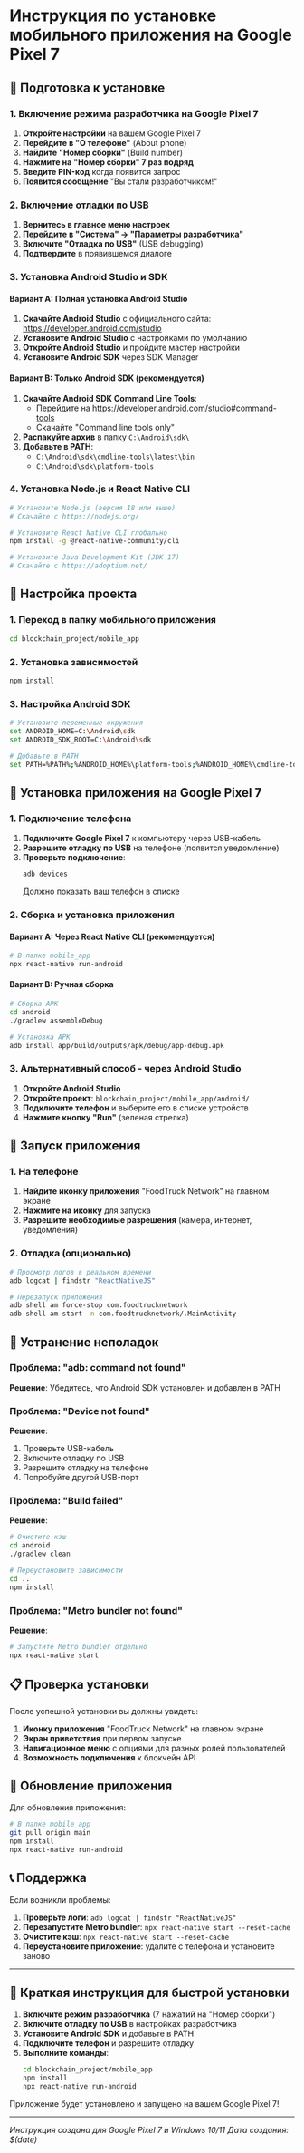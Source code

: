 # Инструкция по установке мобильного приложения на Google Pixel 7

## 📱 Подготовка к установке

### 1. Включение режима разработчика на Google Pixel 7

1. **Откройте настройки** на вашем Google Pixel 7
2. **Перейдите в "О телефоне"** (About phone)
3. **Найдите "Номер сборки"** (Build number)
4. **Нажмите на "Номер сборки" 7 раз подряд**
5. **Введите PIN-код** когда появится запрос
6. **Появится сообщение** "Вы стали разработчиком!"

### 2. Включение отладки по USB

1. **Вернитесь в главное меню настроек**
2. **Перейдите в "Система" → "Параметры разработчика"**
3. **Включите "Отладка по USB"** (USB debugging)
4. **Подтвердите** в появившемся диалоге

### 3. Установка Android Studio и SDK

#### Вариант A: Полная установка Android Studio
1. **Скачайте Android Studio** с официального сайта: https://developer.android.com/studio
2. **Установите Android Studio** с настройками по умолчанию
3. **Откройте Android Studio** и пройдите мастер настройки
4. **Установите Android SDK** через SDK Manager

#### Вариант B: Только Android SDK (рекомендуется)
1. **Скачайте Android SDK Command Line Tools**:
   - Перейдите на https://developer.android.com/studio#command-tools
   - Скачайте "Command line tools only"
2. **Распакуйте архив** в папку `C:\Android\sdk\`
3. **Добавьте в PATH**:
   - `C:\Android\sdk\cmdline-tools\latest\bin`
   - `C:\Android\sdk\platform-tools`

### 4. Установка Node.js и React Native CLI

```bash
# Установите Node.js (версия 18 или выше)
# Скачайте с https://nodejs.org/

# Установите React Native CLI глобально
npm install -g @react-native-community/cli

# Установите Java Development Kit (JDK 17)
# Скачайте с https://adoptium.net/
```

## 🔧 Настройка проекта

### 1. Переход в папку мобильного приложения

```bash
cd blockchain_project/mobile_app
```

### 2. Установка зависимостей

```bash
npm install
```

### 3. Настройка Android SDK

```bash
# Установите переменные окружения
set ANDROID_HOME=C:\Android\sdk
set ANDROID_SDK_ROOT=C:\Android\sdk

# Добавьте в PATH
set PATH=%PATH%;%ANDROID_HOME%\platform-tools;%ANDROID_HOME%\cmdline-tools\latest\bin
```

## 📲 Установка приложения на Google Pixel 7

### 1. Подключение телефона

1. **Подключите Google Pixel 7** к компьютеру через USB-кабель
2. **Разрешите отладку по USB** на телефоне (появится уведомление)
3. **Проверьте подключение**:
   ```bash
   adb devices
   ```
   Должно показать ваш телефон в списке

### 2. Сборка и установка приложения

#### Вариант A: Через React Native CLI (рекомендуется)
```bash
# В папке mobile_app
npx react-native run-android
```

#### Вариант B: Ручная сборка
```bash
# Сборка APK
cd android
./gradlew assembleDebug

# Установка APK
adb install app/build/outputs/apk/debug/app-debug.apk
```

### 3. Альтернативный способ - через Android Studio

1. **Откройте Android Studio**
2. **Откройте проект**: `blockchain_project/mobile_app/android/`
3. **Подключите телефон** и выберите его в списке устройств
4. **Нажмите кнопку "Run"** (зеленая стрелка)

## 🚀 Запуск приложения

### 1. На телефоне
1. **Найдите иконку приложения** "FoodTruck Network" на главном экране
2. **Нажмите на иконку** для запуска
3. **Разрешите необходимые разрешения** (камера, интернет, уведомления)

### 2. Отладка (опционально)
```bash
# Просмотр логов в реальном времени
adb logcat | findstr "ReactNativeJS"

# Перезапуск приложения
adb shell am force-stop com.foodtrucknetwork
adb shell am start -n com.foodtrucknetwork/.MainActivity
```

## 🔧 Устранение неполадок

### Проблема: "adb: command not found"
**Решение**: Убедитесь, что Android SDK установлен и добавлен в PATH

### Проблема: "Device not found"
**Решение**: 
1. Проверьте USB-кабель
2. Включите отладку по USB
3. Разрешите отладку на телефоне
4. Попробуйте другой USB-порт

### Проблема: "Build failed"
**Решение**:
```bash
# Очистите кэш
cd android
./gradlew clean

# Переустановите зависимости
cd ..
npm install
```

### Проблема: "Metro bundler not found"
**Решение**:
```bash
# Запустите Metro bundler отдельно
npx react-native start
```

## 📋 Проверка установки

После успешной установки вы должны увидеть:

1. **Иконку приложения** "FoodTruck Network" на главном экране
2. **Экран приветствия** при первом запуске
3. **Навигационное меню** с опциями для разных ролей пользователей
4. **Возможность подключения** к блокчейн API

## 🔄 Обновление приложения

Для обновления приложения:

```bash
# В папке mobile_app
git pull origin main
npm install
npx react-native run-android
```

## 📞 Поддержка

Если возникли проблемы:

1. **Проверьте логи**: `adb logcat | findstr "ReactNativeJS"`
2. **Перезапустите Metro bundler**: `npx react-native start --reset-cache`
3. **Очистите кэш**: `npx react-native start --reset-cache`
4. **Переустановите приложение**: удалите с телефона и установите заново

---

## 📱 Краткая инструкция для быстрой установки

1. **Включите режим разработчика** (7 нажатий на "Номер сборки")
2. **Включите отладку по USB** в настройках разработчика
3. **Установите Android SDK** и добавьте в PATH
4. **Подключите телефон** и разрешите отладку
5. **Выполните команды**:
   ```bash
   cd blockchain_project/mobile_app
   npm install
   npx react-native run-android
   ```

Приложение будет установлено и запущено на вашем Google Pixel 7!

---
*Инструкция создана для Google Pixel 7 и Windows 10/11*
*Дата создания: $(date)*
